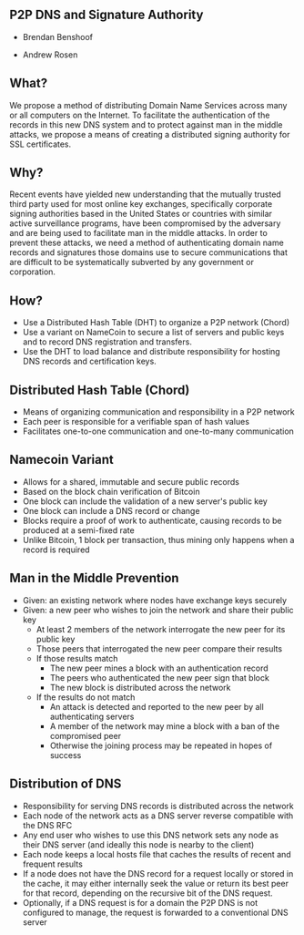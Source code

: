 P2P DNS and Signature Authority
----

- Brendan Benshoof

- Andrew Rosen

## What?

We propose a method of distributing Domain Name Services across many
or all computers on the Internet. To facilitate the authentication of the records
in this new DNS system and to protect against man in the middle attacks, we propose
a means of creating a distributed signing authority for SSL certificates.

## Why?
Recent events have yielded new understanding that the mutually
trusted third party used for most online key exchanges, specifically corporate
signing authorities based in the United States or countries with similar active
surveillance programs, have been compromised by the adversary and are being used
to facilitate man in the middle attacks. In order to prevent these attacks, we
need a method of authenticating domain name records and signatures those domains
use to secure communications that are difficult to be systematically subverted
by any government or corporation.

## How?

- Use a Distributed Hash Table (DHT) to organize a P2P network (Chord)
- Use a variant on NameCoin to secure a list of servers and public keys and to
record DNS registration and transfers.
- Use the DHT to load balance and distribute responsibility for hosting DNS
records and certification keys.

## Distributed Hash Table (Chord)

- Means of organizing communication and responsibility in a P2P network
- Each peer is responsible for a verifiable span of hash values
- Facilitates one-to-one communication and one-to-many communication

## Namecoin Variant

- Allows for a shared, immutable and secure public records
- Based on the block chain verification of Bitcoin
- One block can include the validation of a new server's public key
- One block can include a DNS record or change
- Blocks require a proof of work to authenticate, causing records to be
produced at a semi-fixed rate
- Unlike Bitcoin, 1 block per transaction, thus mining only happens when
a record is required

## Man in the Middle Prevention

- Given: an existing network where nodes have exchange  keys securely
- Given: a new peer who wishes to join the network and share their public key
    - At least 2 members of the network interrogate the new peer for its public key
    - Those peers that interrogated the new peer compare their results
    - If those results match
        - The new peer mines a block with an authentication record
        - The peers who authenticated the new peer sign that block
        - The new block is distributed across the network
    - If the results do not match
        - An attack is detected and reported to the new peer by all authenticating servers
        - A member of the network may mine a block with a ban of the compromised peer
        - Otherwise the joining process may be repeated in hopes of success

## Distribution of DNS
- Responsibility for serving DNS records is distributed across the network
- Each node of the network acts as a DNS server reverse compatible with the DNS RFC
- Any end user who wishes to use this DNS network sets any node as their DNS server (and ideally this node is nearby to the client)
- Each node keeps a local hosts file that caches the results of recent and frequent results
- If a node does not have the DNS record for a request locally or stored in the cache, it may either internally seek the value or return its 
best peer for that record, depending on the recursive bit of the DNS request.
- Optionally, if a DNS request is for a domain the P2P DNS is not configured to manage, the request is forwarded to a conventional DNS server
